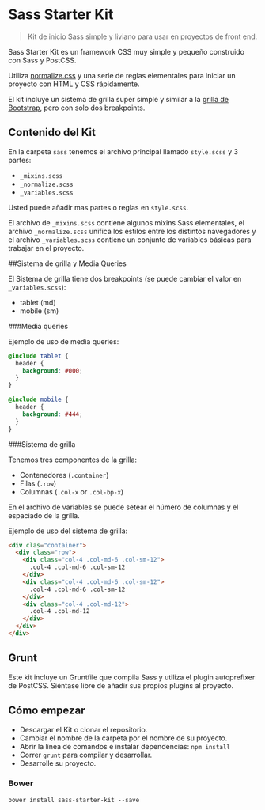 # Sass Starter Kit

> Kit de inicio Sass simple y liviano para usar en proyectos de front end.

Sass Starter Kit es un framework CSS muy simple y pequeño construido con Sass y PostCSS.

Utiliza [normalize.css](http://github.com/necolas/normalize.css) y una serie de reglas elementales para iniciar un proyecto con HTML y CSS rápidamente.

El kit incluye un sistema de grilla super simple y similar a la [grilla de Bootstrap](https://github.com/twbs/bootstrap), pero con solo dos breakpoints.

## Contenido del Kit

En la carpeta `sass` tenemos el archivo principal llamado `style.scss` y 3 partes:

* `_mixins.scss`
* `_normalize.scss`
* `_variables.scss`

Usted puede añadir mas partes o reglas en `style.scss`.

El archivo de `_mixins.scss` contiene algunos mixins Sass elementales, el archivo `_normalize.scss` unifica los estilos entre los distintos navegadores y el archivo `_variables.scss` contiene un conjunto de variables básicas para trabajar en el proyecto.

##Sistema de grilla y Media Queries

El Sistema de grilla tiene dos breakpoints (se puede cambiar el valor en `_variables.scss`):

* tablet (md)
* mobile (sm)

###Media queries

Ejemplo de uso de media queries:

```scss
@include tablet {
  header {
    background: #000;
  }
}

@include mobile {
  header {
    background: #444;
  }
}
```

###Sistema de grilla

Tenemos tres componentes de la grilla:

- Contenedores (`.container`)
- Filas (`.row`)
- Columnas (`.col-x` or `.col-bp-x`)

En el archivo de variables se puede setear el número de columnas y el espaciado de la grilla.

Ejemplo de uso del sistema de grilla:

```html
<div clas="container">
  <div class="row">
    <div class="col-4 .col-md-6 .col-sm-12">
      .col-4 .col-md-6 .col-sm-12
    </div>
    <div class="col-4 .col-md-6 .col-sm-12">
      .col-4 .col-md-6 .col-sm-12
    </div>
    <div class="col-4 .col-md-12">
      .col-4 .col-md-12
    </div>
  </div>
</div>
```

## Grunt

Este kit incluye un Gruntfile que compila Sass y utiliza el plugin autoprefixer de PostCSS. Siéntase libre de añadir sus propios plugins al proyecto.

## Cómo empezar


- Descargar el Kit o clonar el repositorio.
- Cambiar el nombre de la carpeta por el nombre de su proyecto.
- Abrir la línea de comandos e instalar dependencias: `npm install`
- Correr `grunt` para compilar y desarrollar.
- Desarrolle su proyecto.

### Bower

```
bower install sass-starter-kit --save
```
